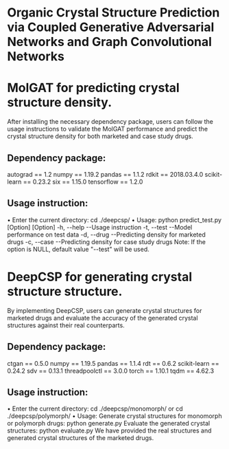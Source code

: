 # Organic Crystal Structure Prediction via Coupled Generative Adversarial Networks and Graph Convolutional Networks #

# MolGAT for predicting crystal structure density. #
After installing the necessary dependency package, users can follow the usage instructions to validate the MolGAT performance and predict the crystal structure density for both marketed and case study drugs.

## Dependency package: ##
autograd == 1.2
numpy == 1.19.2
pandas == 1.1.2
rdkit == 2018.03.4.0
scikit-learn == 0.23.2
six == 1.15.0
tensorflow == 1.2.0

## Usage instruction: ##
•	Enter the current directory: cd ./deepcsp/
•	Usage: python predict_test.py [Option]
[Option]
    -h, --help  --Usage instruction
    -t, --test   --Model performance on test data
    -d, --drug  --Predicting density for marketed drugs
    -c, --case  --Predicting density for case study drugs
Note: If the option is NULL, default value "--test" will be used.

# DeepCSP for generating crystal structure structure. #
By implementing DeepCSP, users can generate crystal structures for marketed drugs and evaluate the accuracy of the generated crystal structures against their real counterparts.

## Dependency package: ##
ctgan == 0.5.0
numpy == 1.19.5
pandas == 1.1.4
rdt == 0.6.2
scikit-learn == 0.24.2
sdv == 0.13.1
threadpoolctl == 3.0.0
torch == 1.10.1
tqdm == 4.62.3

## Usage instruction: ##
•	Enter the current directory: 
cd ./deepcsp/monomorph/ or cd ./deepcsp/polymorph/
•	Usage:
Generate crystal structures for monomorph or polymorph drugs: python generate.py
Evaluate the generated crystal structures: python evaluate.py
We have provided the real structures and generated crystal structures of the marketed drugs.
